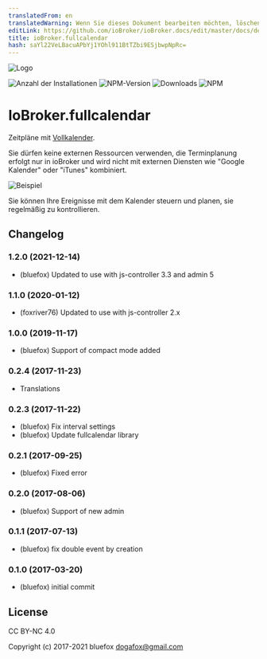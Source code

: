 ```yaml
---
translatedFrom: en
translatedWarning: Wenn Sie dieses Dokument bearbeiten möchten, löschen Sie bitte das Feld "translationsFrom". Andernfalls wird dieses Dokument automatisch erneut übersetzt
editLink: https://github.com/ioBroker/ioBroker.docs/edit/master/docs/de/adapterref/iobroker.fullcalendar/README.md
title: ioBroker.fullcalendar
hash: saYl22VeLBacuAPbYj1YOhl911BtTZbi9ESjbwpNpRc=
---
```

![Logo](../../../en/adapterref/iobroker.fullcalendar/admin/fullcalendar.png)

![Anzahl der Installationen](http://iobroker.live/badges/fullcalendar-stable.svg)
![NPM-Version](http://img.shields.io/npm/v/iobroker.fullcalendar.svg)
![Downloads](https://img.shields.io/npm/dm/iobroker.fullcalendar.svg)
![NPM](https://nodei.co/npm/iobroker.fullcalendar.png?downloads=true)

# IoBroker.fullcalendar
Zeitpläne mit [Vollkalender](https://fullcalendar.io).

Sie dürfen keine externen Ressourcen verwenden, die Terminplanung erfolgt nur in ioBroker und wird nicht mit externen Diensten wie "Google Kalender" oder "iTunes" kombiniert.

![Beispiel](../../../en/adapterref/iobroker.fullcalendar/img/example.png)

Sie können Ihre Ereignisse mit dem Kalender steuern und planen, sie regelmäßig zu kontrollieren.

<!-- Platzhalter für die nächste Version (am Zeilenanfang):

### __ARBEITEN IN PROGRESS__ -->

## Changelog
### 1.2.0 (2021-12-14)
* (bluefox) Updated to use with js-controller 3.3 and admin 5

### 1.1.0 (2020-01-12)
* (foxriver76) Updated to use with js-controller 2.x

### 1.0.0 (2019-11-17)
* (bluefox) Support of compact mode added

### 0.2.4 (2017-11-23)
* Translations

### 0.2.3 (2017-11-22)
* (bluefox) Fix interval settings
* (bluefox) Update fullcalendar library

### 0.2.1 (2017-09-25)
* (bluefox) Fixed error

### 0.2.0 (2017-08-06)
* (bluefox) Support of new admin

### 0.1.1 (2017-07-13)
* (bluefox) fix double event by creation

### 0.1.0 (2017-03-20)
* (bluefox) initial commit

## License
CC BY-NC 4.0

Copyright (c) 2017-2021 bluefox <dogafox@gmail.com>